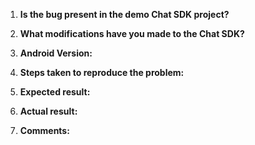 1. **Is the bug present in the demo Chat SDK project?**

2. **What modifications have you made to the Chat SDK?**

3. **Android Version:**

4. **Steps taken to reproduce the problem:**

5. **Expected result:**

6. **Actual result:**

7. **Comments:**


